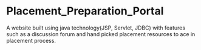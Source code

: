 # Placement_Preparation_Portal
A website built using java technology(JSP, Servlet, JDBC) with features such as a discussion forum and hand picked placement resources to ace in placement process.
